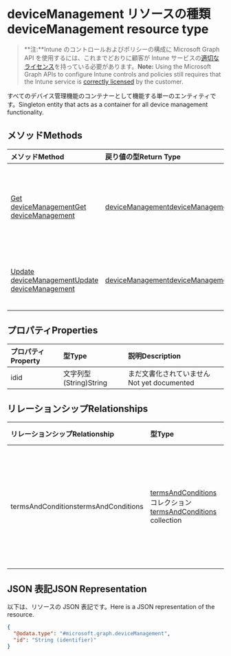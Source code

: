 # <a name="devicemanagement-resource-type"></a><span data-ttu-id="60b1d-101">deviceManagement リソースの種類</span><span class="sxs-lookup"><span data-stu-id="60b1d-101">deviceManagement resource type</span></span>

> <span data-ttu-id="60b1d-102">**注:**Intune のコントロールおよびポリシーの構成に Microsoft Graph API を使用するには、これまでどおりに顧客が Intune サービスの[適切なライセンス](https://go.microsoft.com/fwlink/?linkid=839381)を持っている必要があります。</span><span class="sxs-lookup"><span data-stu-id="60b1d-102">**Note:** Using the Microsoft Graph APIs to configure Intune controls and policies still requires that the Intune service is [correctly licensed](https://go.microsoft.com/fwlink/?linkid=839381) by the customer.</span></span>

<span data-ttu-id="60b1d-103">すべてのデバイス管理機能のコンテナーとして機能する単一のエンティティです。</span><span class="sxs-lookup"><span data-stu-id="60b1d-103">Singleton entity that acts as a container for all device management functionality.</span></span>
## <a name="methods"></a><span data-ttu-id="60b1d-104">メソッド</span><span class="sxs-lookup"><span data-stu-id="60b1d-104">Methods</span></span>
|<span data-ttu-id="60b1d-105">メソッド</span><span class="sxs-lookup"><span data-stu-id="60b1d-105">Method</span></span>|<span data-ttu-id="60b1d-106">戻り値の型</span><span class="sxs-lookup"><span data-stu-id="60b1d-106">Return Type</span></span>|<span data-ttu-id="60b1d-107">説明</span><span class="sxs-lookup"><span data-stu-id="60b1d-107">Description</span></span>|
|:---|:---|:---|
|[<span data-ttu-id="60b1d-108">Get deviceManagement</span><span class="sxs-lookup"><span data-stu-id="60b1d-108">Get deviceManagement</span></span>](../api/intune_companyterms_devicemanagement_get.md)|[<span data-ttu-id="60b1d-109">deviceManagement</span><span class="sxs-lookup"><span data-stu-id="60b1d-109">deviceManagement</span></span>](../resources/intune_companyterms_devicemanagement.md)|<span data-ttu-id="60b1d-110">[deviceManagement](../resources/intune_companyterms_devicemanagement.md) オブジェクトのプロパティとリレーションシップを読み取ります。</span><span class="sxs-lookup"><span data-stu-id="60b1d-110">Read properties and relationships of [plannerTaskDetails](../resources/intune_companyterms_devicemanagement.md) object.</span></span>|
|[<span data-ttu-id="60b1d-111">Update deviceManagement</span><span class="sxs-lookup"><span data-stu-id="60b1d-111">Update deviceManagement</span></span>](../api/intune_companyterms_devicemanagement_update.md)|[<span data-ttu-id="60b1d-112">deviceManagement</span><span class="sxs-lookup"><span data-stu-id="60b1d-112">deviceManagement</span></span>](../resources/intune_companyterms_devicemanagement.md)|<span data-ttu-id="60b1d-113">[deviceManagement](../resources/intune_companyterms_devicemanagement.md) オブジェクトのプロパティを更新します。</span><span class="sxs-lookup"><span data-stu-id="60b1d-113">Update the properties of a [calendar](../resources/intune_companyterms_devicemanagement.md) object.</span></span>|

## <a name="properties"></a><span data-ttu-id="60b1d-114">プロパティ</span><span class="sxs-lookup"><span data-stu-id="60b1d-114">Properties</span></span>
|<span data-ttu-id="60b1d-115">プロパティ</span><span class="sxs-lookup"><span data-stu-id="60b1d-115">Property</span></span>|<span data-ttu-id="60b1d-116">型</span><span class="sxs-lookup"><span data-stu-id="60b1d-116">Type</span></span>|<span data-ttu-id="60b1d-117">説明</span><span class="sxs-lookup"><span data-stu-id="60b1d-117">Description</span></span>|
|:---|:---|:---|
|<span data-ttu-id="60b1d-118">id</span><span class="sxs-lookup"><span data-stu-id="60b1d-118">id</span></span>|<span data-ttu-id="60b1d-119">文字列型 (String)</span><span class="sxs-lookup"><span data-stu-id="60b1d-119">String</span></span>|<span data-ttu-id="60b1d-120">まだ文書化されていません</span><span class="sxs-lookup"><span data-stu-id="60b1d-120">Not yet documented</span></span>|

## <a name="relationships"></a><span data-ttu-id="60b1d-121">リレーションシップ</span><span class="sxs-lookup"><span data-stu-id="60b1d-121">Relationships</span></span>
|<span data-ttu-id="60b1d-122">リレーションシップ</span><span class="sxs-lookup"><span data-stu-id="60b1d-122">Relationship</span></span>|<span data-ttu-id="60b1d-123">型</span><span class="sxs-lookup"><span data-stu-id="60b1d-123">Type</span></span>|<span data-ttu-id="60b1d-124">説明</span><span class="sxs-lookup"><span data-stu-id="60b1d-124">Description</span></span>|
|:---|:---|:---|
|<span data-ttu-id="60b1d-125">termsAndConditions</span><span class="sxs-lookup"><span data-stu-id="60b1d-125">termsAndConditions</span></span>|<span data-ttu-id="60b1d-126">[termsAndConditions](../resources/intune_companyterms_termsandconditions.md) コレクション</span><span class="sxs-lookup"><span data-stu-id="60b1d-126">[termsAndConditions](../resources/intune_companyterms_termsandconditions.md) collection</span></span>|<span data-ttu-id="60b1d-127">対象の会社のデバイス管理に関連付けられている条項および条件。</span><span class="sxs-lookup"><span data-stu-id="60b1d-127">The terms and conditions associated with device management of the company.</span></span>|

## <a name="json-representation"></a><span data-ttu-id="60b1d-128">JSON 表記</span><span class="sxs-lookup"><span data-stu-id="60b1d-128">JSON Representation</span></span>
<span data-ttu-id="60b1d-129">以下は、リソースの JSON 表記です。</span><span class="sxs-lookup"><span data-stu-id="60b1d-129">Here is a JSON representation of the resource.</span></span>
<!-- {
  "blockType": "resource",
  "keyProperty": "id",
  "@odata.type": "microsoft.graph.deviceManagement"
}
-->
``` json
{
  "@odata.type": "#microsoft.graph.deviceManagement",
  "id": "String (identifier)"
}
```



